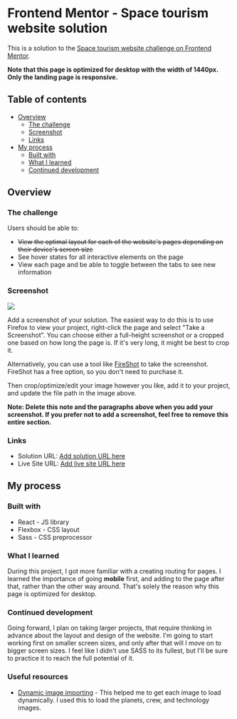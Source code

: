 # Frontend Mentor - Space tourism website solution

This is a solution to the [Space tourism website challenge on Frontend Mentor](https://www.frontendmentor.io/challenges/space-tourism-multipage-website-gRWj1URZ3).

**Note that this page is optimized for desktop with the width of 1440px. Only the landing page is responsive.**

## Table of contents

- [Overview](#overview)
  - [The challenge](#the-challenge)
  - [Screenshot](#screenshot)
  - [Links](#links)
- [My process](#my-process)
  - [Built with](#built-with)
  - [What I learned](#what-i-learned)
  - [Continued development](#continued-development)


## Overview

### The challenge

Users should be able to:

- ~~View the optimal layout for each of the website's pages depending on their device's screen size~~
- See hover states for all interactive elements on the page
- View each page and be able to toggle between the tabs to see new information

### Screenshot

![](./screenshot.jpg)

Add a screenshot of your solution. The easiest way to do this is to use Firefox to view your project, right-click the page and select "Take a Screenshot". You can choose either a full-height screenshot or a cropped one based on how long the page is. If it's very long, it might be best to crop it.

Alternatively, you can use a tool like [FireShot](https://getfireshot.com/) to take the screenshot. FireShot has a free option, so you don't need to purchase it. 

Then crop/optimize/edit your image however you like, add it to your project, and update the file path in the image above.

**Note: Delete this note and the paragraphs above when you add your screenshot. If you prefer not to add a screenshot, feel free to remove this entire section.**

### Links

- Solution URL: [Add solution URL here](https://your-solution-url.com)
- Live Site URL: [Add live site URL here](https://your-live-site-url.com)

## My process

### Built with

- React - JS library
- Flexbox - CSS layout
- Sass - CSS preprocessor

### What I learned

During this project, I got more familiar with a creating routing for pages. I learned the importance of going **mobile** first, and adding to the page after that, rather than the other way around. That's solely the reason why this page is optimized for desktop. 

### Continued development

Going forward, I plan on taking larger projects, that require thinking in advance about the layout and design of the website. I'm going to start working first on smaller screen sizes, and only after that will I move on to bigger screen sizes. I feel like I didn't use SASS to its fullest, but I'll be sure to practice it to reach the full potential of it.

### Useful resources

- [Dynamic image importing](https://stackoverflow.com/questions/53775936/import-image-dynamically-in-react-component) - This helped me to get each image to load dynamically. I used this to load the planets, crew, and technology images.